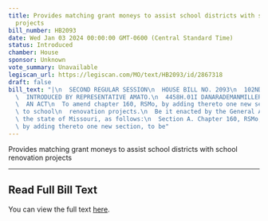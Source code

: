 ```yaml
---
title: Provides matching grant moneys to assist school districts with school renovation
  projects
bill_number: HB2093
date: Wed Jan 03 2024 00:00:00 GMT-0600 (Central Standard Time)
status: Introduced
chamber: House
sponsor: Unknown
vote_summary: Unavailable
legiscan_url: https://legiscan.com/MO/text/HB2093/id/2867318
draft: false
bill_text: "|\n  SECOND REGULAR SESSION\n  HOUSE BILL NO. 2093\n  102ND GENERAL ASSEMBLY\n\
  \  INTRODUCED BY REPRESENTATIVE AMATO.\n  4458H.01I DANARADEMANMILLER,ChiefClerk\n\
  \  AN ACT\n  To amend chapter 160, RSMo, by adding thereto one new section relating\
  \ to school\n  renovation projects.\n  Be it enacted by the General Assembly of\
  \ the state of Missouri, as follows:\n  Section A. Chapter 160, RSMo, is amended\
  \ by adding thereto one new section, to be"
---
```

Provides matching grant moneys to assist school districts with school renovation projects

---

## Read Full Bill Text

You can view the full text [here](https://legiscan.com/MO/text/HB2093/id/2867318).

